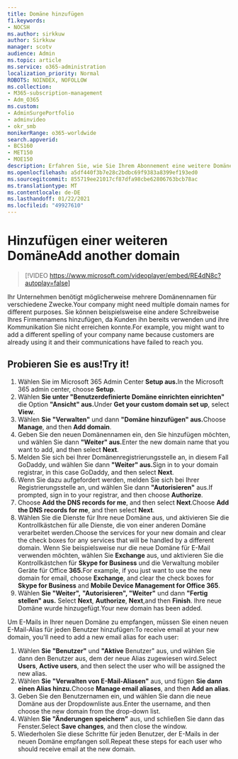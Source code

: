 ```yaml
---
title: Domäne hinzufügen
f1.keywords:
- NOCSH
ms.author: sirkkuw
author: Sirkkuw
manager: scotv
audience: Admin
ms.topic: article
ms.service: o365-administration
localization_priority: Normal
ROBOTS: NOINDEX, NOFOLLOW
ms.collection:
- M365-subscription-management
- Adm_O365
ms.custom:
- AdminSurgePortfolio
- adminvideo
- okr_smb
monikerRange: o365-worldwide
search.appverid:
- BCS160
- MET150
- MOE150
description: Erfahren Sie, wie Sie Ihrem Abonnement eine weitere Domäne hinzufügen.
ms.openlocfilehash: a5df440f3b7e28c2bdbc69f9383a8399ef193ed0
ms.sourcegitcommit: 855719ee21017cf87dfa98cbe62806763bcb78ac
ms.translationtype: MT
ms.contentlocale: de-DE
ms.lasthandoff: 01/22/2021
ms.locfileid: "49927610"
---
```

# <a name="add-another-domain"></a><span data-ttu-id="6a657-103">Hinzufügen einer weiteren Domäne</span><span class="sxs-lookup"><span data-stu-id="6a657-103">Add another domain</span></span>

> [!VIDEO https://www.microsoft.com/videoplayer/embed/RE4dN8c?autoplay=false]

<span data-ttu-id="6a657-104">Ihr Unternehmen benötigt möglicherweise mehrere Domänennamen für verschiedene Zwecke.</span><span class="sxs-lookup"><span data-stu-id="6a657-104">Your company might need multiple domain names for different purposes.</span></span> <span data-ttu-id="6a657-105">Sie können beispielsweise eine andere Schreibweise Ihres Firmennamens hinzufügen, da Kunden ihn bereits verwenden und ihre Kommunikation Sie nicht erreichen konnte.</span><span class="sxs-lookup"><span data-stu-id="6a657-105">For example, you might want to add a different spelling of your company name because customers are already using it and their communications have failed to reach you.</span></span>

## <a name="try-it"></a><span data-ttu-id="6a657-106">Probieren Sie es aus!</span><span class="sxs-lookup"><span data-stu-id="6a657-106">Try it!</span></span>

1. <span data-ttu-id="6a657-107">Wählen Sie im Microsoft 365 Admin Center **Setup aus.**</span><span class="sxs-lookup"><span data-stu-id="6a657-107">In the Microsoft 365 admin center, choose **Setup**.</span></span>
1. <span data-ttu-id="6a657-108">Wählen **Sie unter "Benutzerdefinierte Domäne einrichten einrichten"** die Option **"Ansicht" aus.**</span><span class="sxs-lookup"><span data-stu-id="6a657-108">Under **Get your custom domain set up**, select **View**.</span></span>
1. <span data-ttu-id="6a657-109">Wählen **Sie "Verwalten"** und dann **"Domäne hinzufügen" aus.**</span><span class="sxs-lookup"><span data-stu-id="6a657-109">Choose **Manage**, and then **Add domain**.</span></span>
1. <span data-ttu-id="6a657-110">Geben Sie den neuen Domänennamen ein, den Sie hinzufügen möchten, und wählen Sie dann **"Weiter" aus.**</span><span class="sxs-lookup"><span data-stu-id="6a657-110">Enter the new domain name that you want to add, and then select **Next**.</span></span>
1. <span data-ttu-id="6a657-111">Melden Sie sich bei Ihrer Domänenregistrierungsstelle an, in diesem Fall GoDaddy, und wählen Sie dann **"Weiter" aus.**</span><span class="sxs-lookup"><span data-stu-id="6a657-111">Sign in to your domain registrar, in this case GoDaddy, and then select **Next**.</span></span>
1. <span data-ttu-id="6a657-112">Wenn Sie dazu aufgefordert werden, melden Sie sich bei Ihrer Registrierungsstelle an, und wählen Sie dann **"Autorisieren"** aus.</span><span class="sxs-lookup"><span data-stu-id="6a657-112">If prompted, sign in to your registrar, and then choose **Authorize**.</span></span>
1. <span data-ttu-id="6a657-113">Choose **Add the DNS records for me**, and then select **Next**.</span><span class="sxs-lookup"><span data-stu-id="6a657-113">Choose **Add the DNS records for me**, and then select **Next**.</span></span>
1. <span data-ttu-id="6a657-114">Wählen Sie die Dienste für Ihre neue Domäne aus, und aktivieren Sie die Kontrollkästchen für alle Dienste, die von einer anderen Domäne verarbeitet werden.</span><span class="sxs-lookup"><span data-stu-id="6a657-114">Choose the services for your new domain and clear the check boxes for any services that will be handled by a different domain.</span></span> <span data-ttu-id="6a657-115">Wenn Sie beispielsweise nur die neue Domäne für E-Mail verwenden möchten, wählen Sie **Exchange** aus, und aktivieren Sie die Kontrollkästchen für **Skype for Business** und die Verwaltung mobiler Geräte für Office **365.**</span><span class="sxs-lookup"><span data-stu-id="6a657-115">For example, if you just want to use the new domain for email, choose **Exchange**, and clear the check boxes for **Skype for Business** and **Mobile Device Management for Office 365**.</span></span>
1. <span data-ttu-id="6a657-116">Wählen **Sie "Weiter",** **"Autorisieren", "Weiter"** und dann **"Fertig stellen" aus.** </span><span class="sxs-lookup"><span data-stu-id="6a657-116">Select **Next**, **Authorize**, **Next**,and then **Finish**.</span></span> <span data-ttu-id="6a657-117">Ihre neue Domäne wurde hinzugefügt.</span><span class="sxs-lookup"><span data-stu-id="6a657-117">Your new domain has been added.</span></span>

<span data-ttu-id="6a657-118">Um E-Mails in Ihrer neuen Domäne zu empfangen, müssen Sie einen neuen E-Mail-Alias für jeden Benutzer hinzufügen:</span><span class="sxs-lookup"><span data-stu-id="6a657-118">To receive email at your new domain, you'll need to add a new email alias for each user:</span></span>

1. <span data-ttu-id="6a657-119">Wählen **Sie "Benutzer"** und **"Aktive** Benutzer" aus, und wählen Sie dann den Benutzer aus, dem der neue Alias zugewiesen wird.</span><span class="sxs-lookup"><span data-stu-id="6a657-119">Select **Users**, **Active users**, and then select the user who will be assigned the new alias.</span></span>
1. <span data-ttu-id="6a657-120">Wählen **Sie "Verwalten von E-Mail-Aliasen"** aus, und fügen **Sie dann einen Alias hinzu.**</span><span class="sxs-lookup"><span data-stu-id="6a657-120">Choose **Manage email aliases**, and then **Add an alias**.</span></span>
1. <span data-ttu-id="6a657-121">Geben Sie den Benutzernamen ein, und wählen Sie dann die neue Domäne aus der Dropdownliste aus.</span><span class="sxs-lookup"><span data-stu-id="6a657-121">Enter the username, and then choose the new domain from the drop-down list.</span></span>
1. <span data-ttu-id="6a657-122">Wählen **Sie "Änderungen speichern"** aus, und schließen Sie dann das Fenster.</span><span class="sxs-lookup"><span data-stu-id="6a657-122">Select **Save changes**, and then close the window.</span></span>
1. <span data-ttu-id="6a657-123">Wiederholen Sie diese Schritte für jeden Benutzer, der E-Mails in der neuen Domäne empfangen soll.</span><span class="sxs-lookup"><span data-stu-id="6a657-123">Repeat these steps for each user who should receive email at the new domain.</span></span>